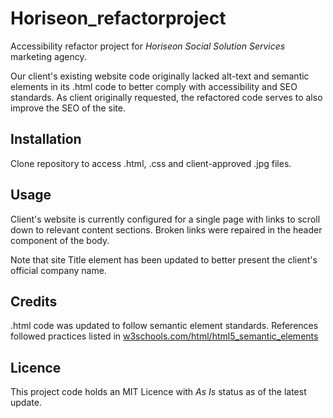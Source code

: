 # Horiseon_refactorproject
Accessibility refactor project for *Horiseon Social Solution Services* marketing agency.

Our client's existing website code originally lacked alt-text and semantic elements in its .html code to better comply with accessibility and SEO standards. As client originally requested, the refactored code serves to also improve the SEO of the site.

## Installation 
Clone repository to access .html, .css and client-approved .jpg files.

## Usage
Client's website is currently configured for a single page with links to scroll down to relevant content sections. Broken links were repaired in the header component of the body.

Note that site Title element has been updated to better present the client's official company name.



## Credits
.html code was updated to follow semantic element standards. References followed practices listed in [w3schools.com/html/html5_semantic_elements](https://www.w3schools.com/html/html5_semantic_elements.asp)

## Licence
This project code holds an MIT Licence with *As Is* status as of the latest update.

